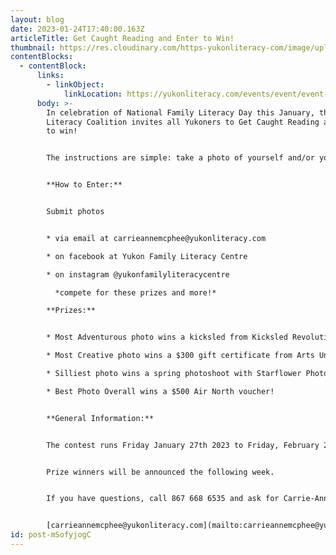 ```yaml
---
layout: blog
date: 2023-01-24T17:40:00.163Z
articleTitle: Get Caught Reading and Enter to Win!
thumbnail: https://res.cloudinary.com/https-yukonliteracy-com/image/upload/q_35/v1674577639/Get%20Caught%20Reading%202023/Get_Caught_Reading_Text_Screen_Shot_ynuqbw.png
contentBlocks:
  - contentBlock:
      links:
        - linkObject:
            linkLocation: https://yukonliteracy.com/events/event/event-vnudb3ww0
      body: >-
        I﻿n celebration of National Family Literacy Day this January, the Yukon
        Literacy Coalition invites all Yukoners to Get Caught Reading and enter
        to win! 


        The instructions are simple: take a photo of yourself and/or your loved ones reading in fun and creative places, and enter the photos to win a prize! 


        **H﻿ow to Enter:** 


        S﻿ubmit photos


        * v﻿ia email at carrieannemcphee@yukonliteracy.com

        * o﻿n facebook at Yukon Family Literacy Centre

        * o﻿n instagram @yukonfamilyliteracycentre

          *c﻿ompete for these prizes and more!*

        **P﻿rizes:** 


        * Most Adventurous photo wins a kicksled from Kicksled Revolution!

        * Most Creative photo wins a $300 gift certificate from Arts Underground!

        * Silliest photo wins a spring photoshoot with Starflower Photography!

        * Best Photo Overall wins a $500 Air North voucher! 


        **General Information:**


        The contest runs Friday January 27th 2023 to Friday, February 24th, 2023.


        Prize winners will be announced the following week.


        If you have questions, call 867 668 6535 and ask for Carrie-Anne, or email[](mailto:carrieannemcphee@yukonliteracy.com)


        [carrieannemcphee@yukonliteracy.com](mailto:carrieannemcphee@yukonliteracy.com)
id: post-mSofyjogC
---
```

